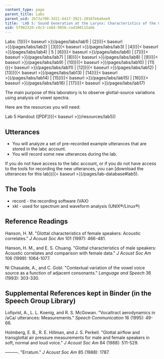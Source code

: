 ```yaml
---
content_type: page
parent_title: Labs
parent_uid: 2b73a700-3d21-6417-3921-20167e6a6ee9
title: 'LAB 5: Sound Generation at the Larynx: Characteristics of the Glottal Source'
uid: 5f98232d-c0c3-ce84-9856-cad300115abb
---
```


Labs: [1]({{< baseurl >}}/pages/labs/lab1) | [2]({{< baseurl >}}/pages/labs/lab2) | [3]({{< baseurl >}}/pages/labs/lab3) | [4]({{< baseurl >}}/pages/labs/lab4) | 5 | [6]({{< baseurl >}}/pages/labs/lab6) | [7]({{< baseurl >}}/pages/labs/lab7) | [8]({{< baseurl >}}/pages/labs/lab8) | [9]({{< baseurl >}}/pages/labs/lab9) | [10]({{< baseurl >}}/pages/labs/lab10) | [11]({{< baseurl >}}/pages/labs/lab11) | [12]({{< baseurl >}}/pages/labs/lab12) | [13]({{< baseurl >}}/pages/labs/lab13) | [14]({{< baseurl >}}/pages/labs/lab14) | [15]({{< baseurl >}}/pages/labs/lab15) | [16]({{< baseurl >}}/pages/labs/lab16) | [17]({{< baseurl >}}/pages/labs/lab17)

The main purpose of this laboratory is to observe glottal-source variations using analysis of vowel spectra.

Here are the resources you will need:

Lab 5 Handout ([PDF]({{< baseurl >}}/resources/lab5))

Utterances
----------

*   You will analyze a set of pre-recorded example utterances that are stored in the labc account.
*   You will record some new utterances during the lab.

If you do not have access to the labc account, or if you do not have access to the tools for recording the new utterances, you can [download the utterances for this lab]({{< baseurl >}}/pages/lab-database#lab5).

The Tools
---------

*   record - the recording software (VAX)
*   xkl - used for spectrum and waveform analysis (UNIX®/Linux®)

Reference Readings
------------------

Hanson, H. M. "Glottal characteristics of female speakers: Acoustic correlates." _J Acoust Soc Am_ 101 (1997): 466-481.

Hanson, H. M., and E. S. Chuang. "Glottal characteristics of male speakers: Acoustic correlates and comparison with female data." _J Acoust Soc Am_ 106 (1999): 1064-1077.

Ni Chasaide, A., and C. Gobl. "Contextual variation of the vowel voice source as a function of adjacent consonants." _Language and Speech_ 36 (1993): 303-330.

Supplemental References kept in Binder (in the Speech Group Library)
--------------------------------------------------------------------

Lofqvist, A., L. L. Koenig, and R. S. McGowan. "Vocaltract aerodynamics in /aCa/ utterances: Measurements." _Speech Communication_ 16 (1995): 49-66.

Holmberg, E. B., R. E. Hillman, and J. S. Perkell. "Glottal airflow and transglottal air pressure measurements for male and female speakers in soft, normal and loud voice." _J Acoust Soc Am_ 84 (1988): 511-529.

———. "Erratum." _J Acoust Soc Am_ 85 (1988): 1787.